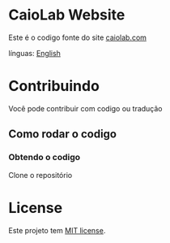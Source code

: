 # CaioLab Website
Este é o codigo fonte do site [caiolab.com](https://caiolab.com)


línguas:
[English](README.md)


Contribuindo
============
Você pode contribuir com codigo ou tradução

## Como rodar o codigo
### Obtendo o codigo
Clone o repositório

License
=======

Este projeto tem [MIT license](LICENSE.md).
